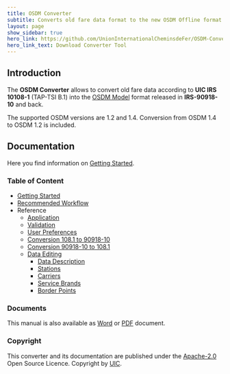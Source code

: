 ```yaml
---
title: OSDM Converter
subtitle: Converts old fare data format to the new OSDM Offline format
layout: page
show_sidebar: true
hero_link: https://github.com/UnionInternationalCheminsdeFer/OSDM-Converter/releases/latest/
hero_link_text: Download Converter Tool
---
```


## Introduction

The **OSDM Converter** allows to convert old fare data according to **UIC IRS 10108-1**
(TAP-TSI B.1) into the [OSDM Model](https://unioninternationalcheminsdefer.github.io/OSDM/)
format released in **IRS-90918-10** and back.

The supported OSDM versions are 1.2 and 1.4. Conversion from OSDM 1.4 to OSDM 1.2 is included.

## Documentation

Here you find information on [Getting Started](html/gettingstarted/gettingstarted.html).

### Table of Content

- [Getting Started](html/gettingstarted/gettingstarted.html)
- [Recommended Workflow](html/gettingstarted/recommendedWorkflow.html)
- Reference
  - [Application](html/reference/application.html)
  - [Validation](html/reference/validation.html)
  - [User Preferences](html/reference/userPreferences.html)
  - [Conversion 108.1 to 90918-10](html/reference/conversionl2g.html)
  - [Conversion 90918-10 to 108.1](html/reference/conversiong2l.html)
  - [Data Editing](html/reference/data_editing.html)
    - [Data Description](html/reference/datadescription.html)
    - [Stations](html/reference/data_stationcodes.html)
    - [Carriers](html/reference/data_companycodes.html)
    - [Service Brands](html/reference/data_servicebrandcodes.html)
    - [Border Points](html/reference/data_borderpoints.html)

### Documents

This manual is also available as [Word](html/gettingstarted/OSDM-Converter-Manual.docx) or
[PDF](html/gettingstarted/OSDM-Converter-Manual.pdf) document.

### Copyright

This converter and its documentation are published under the
[Apache-2.0](https://www.apache.org/licenses/LICENSE-2.0.html) Open Source Licence.
Copyright by [UIC](https://www.uic.org).
